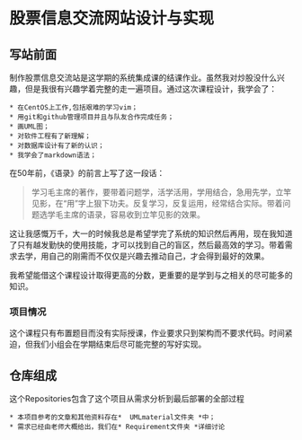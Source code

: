 # 股票信息交流网站设计与实现

## 写站前面

制作股票信息交流站是这学期的系统集成课的结课作业。虽然我对炒股没什么兴趣，但是我很有兴趣学着完整的走一遍项目。通过这次课程设计，我学会了：

	* 在CentOS上工作,包括艰难的学习vim；
	* 用git和github管理项目并且与队友合作完成任务；
	* 画UML图；
	* 对软件工程有了新理解；
	* 对数据库设计有了新的认识；
	* 我学会了markdown语法；

在50年前，《语录》的前言上写了这一段话：

> 学习毛主席的著作，要带着问题学，活学活用，学用结合，急用先学，立竿见影，在“用”字上狠下功夫。反复学习，反复运用，经常结合实际。带着问题选学毛主席的语录，容易收到立竿见影的效果。

这让我感慨万千，大一的时候我总是希望学完了系统的知识然后再用，现在我知道了只有越发勤快的使用技能，才可以找到自己的盲区，然后最高效的学习。带着需求去学，用自己的刚需而不仅仅是兴趣去推动自己，才会得到最好的效果。

我希望能借这个课程设计取得更高的分数，更重要的是学到与之相关的尽可能多的知识。

### 项目情况

这个课程只有布置题目而没有实际授课，作业要求只到架构而不要求代码。时间紧迫，但我们小组会在学期结束后尽可能完整的写好实现。

## 仓库组成

这个Repositories包含了这个项目从需求分析到最后部署的全部过程

	* 本项目参考的文章和其他资料存在*  UMLmaterial文件夹 *中；
	* 需求已经由老师大概给出，我们在* Requirement文件夹 *详细讨论

